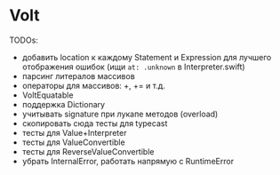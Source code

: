 # Volt

TODOs:
- добавить location к каждому Statement и Expression для лучшего отображения ошибок (ищи `at: .unknown` в Interpreter.swift)
- парсинг литералов массивов
- операторы для массивов: +, += и т.д.
- VoltEquatable
- поддержка Dictionary
- учитывать signature при лукапе методов (overload)
- скопировать сюда тесты для typecast
- тесты для Value+Interpreter
- тесты для ValueConvertible
- тесты для ReverseValueConvertible
- убрать InternalError, работать напрямую с RuntimeError
